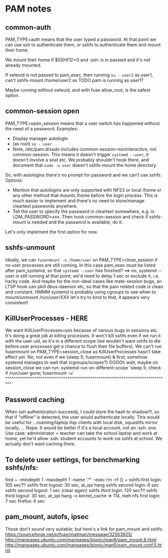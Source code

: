 # PAM notes

## common-auth
PAM_TYPE=auth means that the user typed a password. At that point we can use
ssh to authenticate them, or sshfs to authenticate them and mount their home.

We mount their home if $SSHFS!=0 and :ssh: is in passwd and it's not already
mounted.

If seteuid is not passed to pam_exec, then running `su - user2` as user1,
can't sshfs-mount /home/user2 as TODO pam is running as user1?

Maybe running without seteuid, and with fuse allow_root, is the safest option.

## common-session open
PAM_TYPE=open_session means that a user switch has happened without the need of
a password. Examples:
 * Display manager autologin
 * (as root) `su - user`
 * Note, /etc/pam.d/sudo includes common-session-noninteractive,
   not common-session. This means it doesn't trigger `systemd --user`,
   it doesn't involve a seat etc. We probably shouldn't hook there,
   and document that `sudo -u user` doesn't sshfs-mount the home directory.

So, with autologins there's no prompt for password and we can't use sshfs.
Options:
 * Mention that autologins are only supported with NFS3 or local /home
   or any other method that mounts /home before the login process.
   This is much easier to implement and there's no need to store/manage
   cleartext passwords anywhere.
 * Tell the user to specify the password in cleartext somewhere, e.g. in
   LDM_PASSWORD=xxx. Then hook common-session and check if sshfs-mount is
   needed and the password is available, do it.

Let's only implement the first option for now.

## sshfs-unmount
Ideally, we can `fusermount -u /home/user` on PAM_TYPE=close_session if no user
processes are still running. In this case pam_exec must be listed after
pam_systemd, so that `systemd --user` has finished?
==> no, systemd --user is still running at that point; we'd need to delay
1 sec or exclude it, i.e. hacky code.
And maybe for the non-ideal cases like mate-session bugs, an LTSP hook
can pkill dbus-daemon etc, so that the pam related code is clean and constant.
HMMM systemd is probably using cgroups to see when to mount/unmount
/run/user/XXX
let's try to bind to that, it appears very consistent!

## KillUserProcesses - HERE
We want KillUserProcesses=yes because of various bugs in sessions etc.
It's doing a great job at killing processes.
It won't kill sshfs even if we run it with the user uid, as it's in a
different scope (we wouldn't want sshfs to die before user processes
get a chance to flush their file buffers).
We can't run fusermount on PAM_TYPE=session_close as KillUserProcesses
hasn't take effect yet. No, not even if we (sleep 5; fusermount) &
first; somehow systemd manages to wait that (cgroups/scopes?)
OOOOh wait, maybe on session_close we can run:
systemd-run on-different-scope 'sleep 5; check if /run/user gone; fusermount -u`
^^^^^^^^^^^^^^^^^^^^^^^^^^^^^^^^^^^^^^^^^^^^^^^^^^^^^^^^^^^^^^^^^^^^^^^^^^^^^^^

## Password caching
When ssh authentication succeeds, I could store the hash to shadow!!!,
so that if "offline" is detected, the user would authenticate locally.
This would be useful for ...roaming/laptop ltsp clients with local disk,
squashfs mirror locally, ...
Nope. It would be better if it's a local account, not an :ssh: one.
Use case:
administrator = teacher can take the school laptop and work at home,
yet he'd allow :ssh: student accounts to work via sshfs at school.
We actually don't want caching there.

## To delete user settings, for benchmarking sshfs/nfs:
find ~ -mindepth 1 -maxdepth 1 -name '.*' -exec rm -rf {} +
sshfs first login: 105 sec?!!
sshfs first logout: 30 sec, at_spi hang
sshfs second login: 6 sec
sshfs second logout: 1 sec
(clear again)
sshfs third login: 120 sec?!!
sshfs third logout: 30 sec, at_spi hang
-o kernel_cache => 114, meh
nfs first login: 7 sec
firefox: 6 sec

## pam_mount, autofs, ipsec
Those don't sound very suitable; but here's a link for pam_mount and sshfs:
https://sourceforge.net/p/fuse/mailman/message/32563925/
http://manpages.ubuntu.com/manpages/bionic/man8/pam_mount.8.html
http://manpages.ubuntu.com/manpages/bionic/man5/pam_mount.conf.5.html
